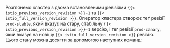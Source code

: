 ---
---
Розглянемо кластер з двома встановленими ревізіями `{{< istio_previous_version_revision >}}-1` та `{{< istio_full_version_revision >}}`. Оператор кластера створює теґ ревізії `prod-stable`, який вказує на стару, стабільну `{{< istio_previous_version_revision >}}-1` версію, і теґ ревізії `prod-canary`, який вказує на новішу `{{< istio_full_version_revision >}}` ревізію. Цього стану можна досягти за допомогою наступних команд:
